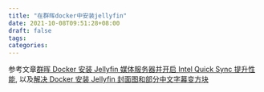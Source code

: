 ```yaml
---
title: "在群晖docker中安装jellyfin"
date: 2021-10-08T09:51:28+08:00
draft: false
tags:
categories:
---
```


参考文章[群晖 Docker 安装 Jellyfin 媒体服务器并开启 Intel Quick Sync 提升性能](https://blog.lishun.me/synology-docker-jellyfin-quicksync), 以及[解决 Docker 安装 Jellyfin 封面图和部分中文字幕变方块](https://blog.lishun.me/docker-jellyfin-chinese-fonts)
